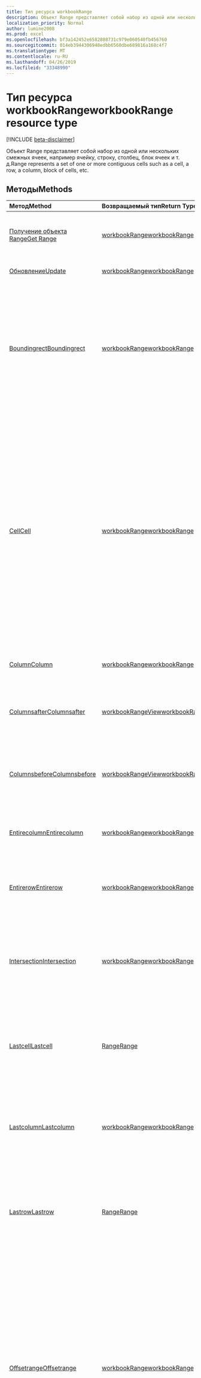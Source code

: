 ```yaml
---
title: Тип ресурса workbookRange
description: Объект Range представляет собой набор из одной или нескольких смежных ячеек, например ячейку, строку, столбец, блок ячеек и т. д.
localization_priority: Normal
author: lumine2008
ms.prod: excel
ms.openlocfilehash: bf3a142452e6582808731c979e060540fb456760
ms.sourcegitcommit: 014eb3944306948edbb6560dbe689816a168c4f7
ms.translationtype: MT
ms.contentlocale: ru-RU
ms.lasthandoff: 04/26/2019
ms.locfileid: "33348990"
---
```

# <a name="workbookrange-resource-type"></a><span data-ttu-id="184dd-103">Тип ресурса workbookRange</span><span class="sxs-lookup"><span data-stu-id="184dd-103">workbookRange resource type</span></span>

[!INCLUDE [beta-disclaimer](../../includes/beta-disclaimer.md)]

<span data-ttu-id="184dd-104">Объект Range представляет собой набор из одной или нескольких смежных ячеек, например ячейку, строку, столбец, блок ячеек и т. д.</span><span class="sxs-lookup"><span data-stu-id="184dd-104">Range represents a set of one or more contiguous cells such as a cell, a row, a column, block of cells, etc.</span></span>


## <a name="methods"></a><span data-ttu-id="184dd-105">Методы</span><span class="sxs-lookup"><span data-stu-id="184dd-105">Methods</span></span>

| <span data-ttu-id="184dd-106">Метод</span><span class="sxs-lookup"><span data-stu-id="184dd-106">Method</span></span>           | <span data-ttu-id="184dd-107">Возвращаемый тип</span><span class="sxs-lookup"><span data-stu-id="184dd-107">Return Type</span></span>    |<span data-ttu-id="184dd-108">Описание</span><span class="sxs-lookup"><span data-stu-id="184dd-108">Description</span></span>|
|:---------------|:--------|:----------|
|[<span data-ttu-id="184dd-109">Получение объекта Range</span><span class="sxs-lookup"><span data-stu-id="184dd-109">Get Range</span></span>](../api/range-get.md) | [<span data-ttu-id="184dd-110">workbookRange</span><span class="sxs-lookup"><span data-stu-id="184dd-110">workbookRange</span></span>](workbookrange.md) |<span data-ttu-id="184dd-111">Чтение свойств и связей объекта диапазона.</span><span class="sxs-lookup"><span data-stu-id="184dd-111">Read properties and relationships of range object.</span></span>|
|[<span data-ttu-id="184dd-112">Обновление</span><span class="sxs-lookup"><span data-stu-id="184dd-112">Update</span></span>](../api/range-update.md) | [<span data-ttu-id="184dd-113">workbookRange</span><span class="sxs-lookup"><span data-stu-id="184dd-113">workbookRange</span></span>](workbookrange.md)   |<span data-ttu-id="184dd-114">Обновление объекта Range.</span><span class="sxs-lookup"><span data-stu-id="184dd-114">Update Range object.</span></span> |
|[<span data-ttu-id="184dd-115">Boundingrect</span><span class="sxs-lookup"><span data-stu-id="184dd-115">Boundingrect</span></span>](../api/range-boundingrect.md)|[<span data-ttu-id="184dd-116">workbookRange</span><span class="sxs-lookup"><span data-stu-id="184dd-116">workbookRange</span></span>](workbookrange.md)|<span data-ttu-id="184dd-p101">Возвращает наименьший объект диапазона, включающий в себя заданные диапазоны. Например, GetBoundingRect для "B2:C5" и "D10:E15" — "B2:E16".</span><span class="sxs-lookup"><span data-stu-id="184dd-p101">Gets the smallest range object that encompasses the given ranges. For example, the GetBoundingRect of "B2:C5" and "D10:E15" is "B2:E16".</span></span>|
|[<span data-ttu-id="184dd-119">Cell</span><span class="sxs-lookup"><span data-stu-id="184dd-119">Cell</span></span>](../api/range-cell.md)|[<span data-ttu-id="184dd-120">workbookRange</span><span class="sxs-lookup"><span data-stu-id="184dd-120">workbookRange</span></span>](workbookrange.md)|<span data-ttu-id="184dd-p102">Получает объект диапазона, содержащий одну ячейку, на основе номера строки и столбца. Ячейка может быть вне родительского диапазона, если она расположена в таблице листа. Возвращаемая ячейка располагается относительно верхней левой ячейки диапазона.</span><span class="sxs-lookup"><span data-stu-id="184dd-p102">Gets the range object containing the single cell based on row and column numbers. The cell can be outside the bounds of its parent range, so long as it's stays within the worksheet grid. The returned cell is located relative to the top left cell of the range.</span></span>|
|[<span data-ttu-id="184dd-124">Column</span><span class="sxs-lookup"><span data-stu-id="184dd-124">Column</span></span>](../api/range-column.md)|[<span data-ttu-id="184dd-125">workbookRange</span><span class="sxs-lookup"><span data-stu-id="184dd-125">workbookRange</span></span>](workbookrange.md)|<span data-ttu-id="184dd-126">Возвращает столбец в диапазоне.</span><span class="sxs-lookup"><span data-stu-id="184dd-126">Gets a column contained in the range.</span></span>|
|[<span data-ttu-id="184dd-127">Columnsafter</span><span class="sxs-lookup"><span data-stu-id="184dd-127">Columnsafter</span></span>](../api/workbookrange-columnsafter.md)|[<span data-ttu-id="184dd-128">workbookRangeView</span><span class="sxs-lookup"><span data-stu-id="184dd-128">workbookRangeView</span></span>](workbookrangeview.md)|<span data-ttu-id="184dd-129">Возвращает определенное количество столбцов справа от заданного диапазона.</span><span class="sxs-lookup"><span data-stu-id="184dd-129">Gets a certain number of columns to the right of the given range.</span></span>|
|[<span data-ttu-id="184dd-130">Columnsbefore</span><span class="sxs-lookup"><span data-stu-id="184dd-130">Columnsbefore</span></span>](../api/workbookrange-columnsbefore.md)|[<span data-ttu-id="184dd-131">workbookRangeView</span><span class="sxs-lookup"><span data-stu-id="184dd-131">workbookRangeView</span></span>](workbookrangeview.md)|<span data-ttu-id="184dd-132">Возвращает определенное количество столбцов слева от заданного диапазона.</span><span class="sxs-lookup"><span data-stu-id="184dd-132">Gets a certain number of columns to the left of the given range.</span></span>|
|[<span data-ttu-id="184dd-133">Entirecolumn</span><span class="sxs-lookup"><span data-stu-id="184dd-133">Entirecolumn</span></span>](../api/range-entirecolumn.md)|[<span data-ttu-id="184dd-134">workbookRange</span><span class="sxs-lookup"><span data-stu-id="184dd-134">workbookRange</span></span>](workbookrange.md)|<span data-ttu-id="184dd-135">Возвращает объект, представляющий весь столбец диапазона.</span><span class="sxs-lookup"><span data-stu-id="184dd-135">Gets an object that represents the entire column of the range.</span></span>|
|[<span data-ttu-id="184dd-136">Entirerow</span><span class="sxs-lookup"><span data-stu-id="184dd-136">Entirerow</span></span>](../api/range-entirerow.md)|[<span data-ttu-id="184dd-137">workbookRange</span><span class="sxs-lookup"><span data-stu-id="184dd-137">workbookRange</span></span>](workbookrange.md)|<span data-ttu-id="184dd-138">Возвращает объект, представляющий всю строку диапазона.</span><span class="sxs-lookup"><span data-stu-id="184dd-138">Gets an object that represents the entire row of the range.</span></span>|
|[<span data-ttu-id="184dd-139">Intersection</span><span class="sxs-lookup"><span data-stu-id="184dd-139">Intersection</span></span>](../api/range-intersection.md)|[<span data-ttu-id="184dd-140">workbookRange</span><span class="sxs-lookup"><span data-stu-id="184dd-140">workbookRange</span></span>](workbookrange.md)|<span data-ttu-id="184dd-141">Возвращает объект диапазона, представляющий прямоугольное пересечение заданных диапазонов.</span><span class="sxs-lookup"><span data-stu-id="184dd-141">Gets the range object that represents the rectangular intersection of the given ranges.</span></span>|
|[<span data-ttu-id="184dd-142">Lastcell</span><span class="sxs-lookup"><span data-stu-id="184dd-142">Lastcell</span></span>](../api/range-lastcell.md)|[<span data-ttu-id="184dd-143">Range</span><span class="sxs-lookup"><span data-stu-id="184dd-143">Range</span></span>](workbookrange.md)|<span data-ttu-id="184dd-p103">Возвращает последнюю ячейку в диапазоне. Например, последняя ячейка диапазона B2:D5 — D5.</span><span class="sxs-lookup"><span data-stu-id="184dd-p103">Gets the last cell within the range. For example, the last cell of "B2:D5" is "D5".</span></span>|
|[<span data-ttu-id="184dd-146">Lastcolumn</span><span class="sxs-lookup"><span data-stu-id="184dd-146">Lastcolumn</span></span>](../api/range-lastcolumn.md)|[<span data-ttu-id="184dd-147">workbookRange</span><span class="sxs-lookup"><span data-stu-id="184dd-147">workbookRange</span></span>](workbookrange.md)|<span data-ttu-id="184dd-p104">Возвращает последний столбец в диапазоне. Например, последний столбец диапазона B2:D5 — D2:D5.</span><span class="sxs-lookup"><span data-stu-id="184dd-p104">Gets the last column within the range. For example, the last column of "B2:D5" is "D2:D5".</span></span>|
|[<span data-ttu-id="184dd-150">Lastrow</span><span class="sxs-lookup"><span data-stu-id="184dd-150">Lastrow</span></span>](../api/range-lastrow.md)|[<span data-ttu-id="184dd-151">Range</span><span class="sxs-lookup"><span data-stu-id="184dd-151">Range</span></span>](workbookrange.md)|<span data-ttu-id="184dd-p105">Возвращает последнюю строку в диапазоне. Например, последняя строка в диапазоне "B2:D5" — "B5:D5".</span><span class="sxs-lookup"><span data-stu-id="184dd-p105">Gets the last row within the range. For example, the last row of "B2:D5" is "B5:D5".</span></span>|
|[<span data-ttu-id="184dd-154">Offsetrange</span><span class="sxs-lookup"><span data-stu-id="184dd-154">Offsetrange</span></span>](../api/range-offsetrange.md)|[<span data-ttu-id="184dd-155">workbookRange</span><span class="sxs-lookup"><span data-stu-id="184dd-155">workbookRange</span></span>](workbookrange.md)|<span data-ttu-id="184dd-p106">Возвращает объект, представляющий диапазон, который смещен от указанного диапазона. Измерение возвращаемого диапазона будет соответствовать этому диапазону. Если результирующий диапазон выходит за пределы таблицы листа, вызывается исключение.</span><span class="sxs-lookup"><span data-stu-id="184dd-p106">Gets an object which represents a range that's offset from the specified range. The dimension of the returned range will match this range. If the resulting range is forced outside the bounds of the worksheet grid, an exception will be thrown.</span></span>|
|[<span data-ttu-id="184dd-159">Row</span><span class="sxs-lookup"><span data-stu-id="184dd-159">Row</span></span>](../api/range-row.md)|[<span data-ttu-id="184dd-160">Range</span><span class="sxs-lookup"><span data-stu-id="184dd-160">Range</span></span>](workbookrange.md)|<span data-ttu-id="184dd-161">Возвращает строку из диапазона.</span><span class="sxs-lookup"><span data-stu-id="184dd-161">Gets a row contained in the range.</span></span>|
|[<span data-ttu-id="184dd-162">Rowsabove</span><span class="sxs-lookup"><span data-stu-id="184dd-162">Rowsabove</span></span>](../api/workbookrange-rowsabove.md)|[<span data-ttu-id="184dd-163">workbookRangeView</span><span class="sxs-lookup"><span data-stu-id="184dd-163">workbookRangeView</span></span>](workbookrangeview.md)|<span data-ttu-id="184dd-164">Возвращает определенное количество строк над заданным диапазоном.</span><span class="sxs-lookup"><span data-stu-id="184dd-164">Gets a certain number of rows above a given range.</span></span>|
|[<span data-ttu-id="184dd-165">Rowsbelow</span><span class="sxs-lookup"><span data-stu-id="184dd-165">Rowsbelow</span></span>](../api/workbookrange-rowsbelow.md)|[<span data-ttu-id="184dd-166">workbookRangeView</span><span class="sxs-lookup"><span data-stu-id="184dd-166">workbookRangeView</span></span>](workbookrangeview.md)|<span data-ttu-id="184dd-167">Возвращает определенное количество строк под заданным диапазоном.</span><span class="sxs-lookup"><span data-stu-id="184dd-167">Gets a certain number of rows below a given range.</span></span>|
|[<span data-ttu-id="184dd-168">Usedrange</span><span class="sxs-lookup"><span data-stu-id="184dd-168">Usedrange</span></span>](../api/range-usedrange.md)|[<span data-ttu-id="184dd-169">workbookRange</span><span class="sxs-lookup"><span data-stu-id="184dd-169">workbookRange</span></span>](workbookrange.md)|<span data-ttu-id="184dd-170">Возвращает используемый диапазон заданного объекта диапазона.</span><span class="sxs-lookup"><span data-stu-id="184dd-170">Returns the used range of the given range object.</span></span>|
|[<span data-ttu-id="184dd-171">Clear</span><span class="sxs-lookup"><span data-stu-id="184dd-171">Clear</span></span>](../api/range-clear.md)|<span data-ttu-id="184dd-172">Отсутствует</span><span class="sxs-lookup"><span data-stu-id="184dd-172">None</span></span>|<span data-ttu-id="184dd-173">Очищает значения, формат, заливку, границу диапазона и т. д.</span><span class="sxs-lookup"><span data-stu-id="184dd-173">Clear range values, format, fill, border, etc.</span></span>|
|[<span data-ttu-id="184dd-174">Delete</span><span class="sxs-lookup"><span data-stu-id="184dd-174">Delete</span></span>](../api/range-delete.md)|<span data-ttu-id="184dd-175">Нет</span><span class="sxs-lookup"><span data-stu-id="184dd-175">None</span></span>|<span data-ttu-id="184dd-176">Удаляет ячейки, связанные с диапазоном.</span><span class="sxs-lookup"><span data-stu-id="184dd-176">Deletes the cells associated with the range.</span></span>|
|[<span data-ttu-id="184dd-177">Insert</span><span class="sxs-lookup"><span data-stu-id="184dd-177">Insert</span></span>](../api/range-insert.md)|[<span data-ttu-id="184dd-178">workbookRange</span><span class="sxs-lookup"><span data-stu-id="184dd-178">workbookRange</span></span>](workbookrange.md)|<span data-ttu-id="184dd-p107">Вставляет ячейку или диапазон ячеек на лист вместо этого диапазона, а также сдвигает другие ячейки, чтобы освободить место. Возвращает новый объект Range в пустом месте.</span><span class="sxs-lookup"><span data-stu-id="184dd-p107">Inserts a cell or a range of cells into the worksheet in place of this range, and shifts the other cells to make space. Returns a new Range object at the now blank space.</span></span>|
|[<span data-ttu-id="184dd-181">Merge</span><span class="sxs-lookup"><span data-stu-id="184dd-181">Merge</span></span>](../api/range-merge.md)|<span data-ttu-id="184dd-182">Отсутствует</span><span class="sxs-lookup"><span data-stu-id="184dd-182">None</span></span>|<span data-ttu-id="184dd-183">Объединяет ячейки диапазона в одну область на листе.</span><span class="sxs-lookup"><span data-stu-id="184dd-183">Merge the range cells into one region in the worksheet.</span></span>|
|[<span data-ttu-id="184dd-184">Resizedrange</span><span class="sxs-lookup"><span data-stu-id="184dd-184">Resizedrange</span></span>](../api/workbookrange-resizedrange.md)|[<span data-ttu-id="184dd-185">workbookRangeView</span><span class="sxs-lookup"><span data-stu-id="184dd-185">workbookRangeView</span></span>](workbookrangeview.md)|<span data-ttu-id="184dd-186">Возвращает объект диапазона, подобный текущему объекту диапазона, но увеличенный (или уменьшенный) на некоторое количество строк и столбцов в правом нижнем углу.</span><span class="sxs-lookup"><span data-stu-id="184dd-186">Gets a range object similar to the current range object, but with its bottom-right corner expanded (or contracted) by some number of rows and columns.</span></span>|
|[<span data-ttu-id="184dd-187">Unmerge</span><span class="sxs-lookup"><span data-stu-id="184dd-187">Unmerge</span></span>](../api/range-unmerge.md)|<span data-ttu-id="184dd-188">Нет</span><span class="sxs-lookup"><span data-stu-id="184dd-188">None</span></span>|<span data-ttu-id="184dd-189">Разъединяет ячейки диапазона на отдельные ячейки.</span><span class="sxs-lookup"><span data-stu-id="184dd-189">Unmerge the range cells into separate cells.</span></span>|
|[<span data-ttu-id="184dd-190">Visibleview</span><span class="sxs-lookup"><span data-stu-id="184dd-190">Visibleview</span></span>](../api/workbookrange-visibleview.md)|[<span data-ttu-id="184dd-191">workbookRangeView</span><span class="sxs-lookup"><span data-stu-id="184dd-191">workbookRangeView</span></span>](workbookrangeview.md)|<span data-ttu-id="184dd-192">Обеспечивает отображение диапазона в отфильтрованном диапазоне.</span><span class="sxs-lookup"><span data-stu-id="184dd-192">Get the range visible from a filtered range.</span></span>|

## <a name="properties"></a><span data-ttu-id="184dd-193">Свойства</span><span class="sxs-lookup"><span data-stu-id="184dd-193">Properties</span></span>
| <span data-ttu-id="184dd-194">Свойство</span><span class="sxs-lookup"><span data-stu-id="184dd-194">Property</span></span>     | <span data-ttu-id="184dd-195">Тип</span><span class="sxs-lookup"><span data-stu-id="184dd-195">Type</span></span>   |<span data-ttu-id="184dd-196">Описание</span><span class="sxs-lookup"><span data-stu-id="184dd-196">Description</span></span>|
|:---------------|:--------|:----------|
|<span data-ttu-id="184dd-197">address</span><span class="sxs-lookup"><span data-stu-id="184dd-197">address</span></span>|<span data-ttu-id="184dd-198">string</span><span class="sxs-lookup"><span data-stu-id="184dd-198">string</span></span>|<span data-ttu-id="184dd-p108">Представляет ссылку на диапазон в стиле A1. Значение адреса будет содержать ссылку на лист (например, Лист1!A1:B4). Только для чтения.</span><span class="sxs-lookup"><span data-stu-id="184dd-p108">Represents the range reference in A1-style. Address value will contain the Sheet reference (e.g. Sheet1!A1:B4). Read-only.</span></span>|
|<span data-ttu-id="184dd-202">addressLocal</span><span class="sxs-lookup"><span data-stu-id="184dd-202">addressLocal</span></span>|<span data-ttu-id="184dd-203">string</span><span class="sxs-lookup"><span data-stu-id="184dd-203">string</span></span>|<span data-ttu-id="184dd-p109">Представляет ссылку на указанный диапазон на языке пользователя. Только для чтения.</span><span class="sxs-lookup"><span data-stu-id="184dd-p109">Represents range reference for the specified range in the language of the user. Read-only.</span></span>|
|<span data-ttu-id="184dd-206">cellCount</span><span class="sxs-lookup"><span data-stu-id="184dd-206">cellCount</span></span>|<span data-ttu-id="184dd-207">int</span><span class="sxs-lookup"><span data-stu-id="184dd-207">int</span></span>|<span data-ttu-id="184dd-p110">Количество ячеек в диапазоне. Только для чтения.</span><span class="sxs-lookup"><span data-stu-id="184dd-p110">Number of cells in the range. Read-only.</span></span>|
|<span data-ttu-id="184dd-210">columnCount</span><span class="sxs-lookup"><span data-stu-id="184dd-210">columnCount</span></span>|<span data-ttu-id="184dd-211">int</span><span class="sxs-lookup"><span data-stu-id="184dd-211">int</span></span>|<span data-ttu-id="184dd-p111">Представляет общее количество столбцов в диапазоне. Только для чтения.</span><span class="sxs-lookup"><span data-stu-id="184dd-p111">Represents the total number of columns in the range. Read-only.</span></span>|
|<span data-ttu-id="184dd-214">columnHidden</span><span class="sxs-lookup"><span data-stu-id="184dd-214">columnHidden</span></span>|<span data-ttu-id="184dd-215">boolean</span><span class="sxs-lookup"><span data-stu-id="184dd-215">boolean</span></span>|<span data-ttu-id="184dd-216">Указывает, скрыты ли все столбцы текущего диапазона.</span><span class="sxs-lookup"><span data-stu-id="184dd-216">Represents if all columns of the current range are hidden.</span></span>|
|<span data-ttu-id="184dd-217">columnIndex</span><span class="sxs-lookup"><span data-stu-id="184dd-217">columnIndex</span></span>|<span data-ttu-id="184dd-218">int</span><span class="sxs-lookup"><span data-stu-id="184dd-218">int</span></span>|<span data-ttu-id="184dd-p112">Представляет номер столбца первой ячейки диапазона. Используется нулевой индекс. Только для чтения.</span><span class="sxs-lookup"><span data-stu-id="184dd-p112">Represents the column number of the first cell in the range. Zero-indexed. Read-only.</span></span>|
|<span data-ttu-id="184dd-222">formulas</span><span class="sxs-lookup"><span data-stu-id="184dd-222">formulas</span></span>|<span data-ttu-id="184dd-223">Json</span><span class="sxs-lookup"><span data-stu-id="184dd-223">Json</span></span>|<span data-ttu-id="184dd-224">Представляет формулу в формате A1.</span><span class="sxs-lookup"><span data-stu-id="184dd-224">Represents the formula in A1-style notation.</span></span>|
|<span data-ttu-id="184dd-225">formulasLocal</span><span class="sxs-lookup"><span data-stu-id="184dd-225">formulasLocal</span></span>|<span data-ttu-id="184dd-226">Json</span><span class="sxs-lookup"><span data-stu-id="184dd-226">Json</span></span>|<span data-ttu-id="184dd-p113">Представляет формулу в нотации стиля A1 на языке пользователя и в соответствии с его языковым стандартом. Например, английская формула =SUM(A1, 1.5) превратится в "=СУММ(A1; 1,5)" на русском языке.</span><span class="sxs-lookup"><span data-stu-id="184dd-p113">Represents the formula in A1-style notation, in the user's language and number-formatting locale.  For example, the English "=SUM(A1, 1.5)" formula would become "=SUMME(A1; 1,5)" in German.</span></span>|
|<span data-ttu-id="184dd-229">formulasR1C1</span><span class="sxs-lookup"><span data-stu-id="184dd-229">formulasR1C1</span></span>|<span data-ttu-id="184dd-230">Json</span><span class="sxs-lookup"><span data-stu-id="184dd-230">Json</span></span>|<span data-ttu-id="184dd-231">Представляет формулу в формате R1C1.</span><span class="sxs-lookup"><span data-stu-id="184dd-231">Represents the formula in R1C1-style notation.</span></span>|
|<span data-ttu-id="184dd-232">hidden</span><span class="sxs-lookup"><span data-stu-id="184dd-232">hidden</span></span>|<span data-ttu-id="184dd-233">boolean</span><span class="sxs-lookup"><span data-stu-id="184dd-233">boolean</span></span>|<span data-ttu-id="184dd-p114">Указывает, скрыты ли все ячейки текущего диапазона. Только для чтения.</span><span class="sxs-lookup"><span data-stu-id="184dd-p114">Represents if all cells of the current range are hidden. Read-only.</span></span>|
|<span data-ttu-id="184dd-236">numberFormat</span><span class="sxs-lookup"><span data-stu-id="184dd-236">numberFormat</span></span>|<span data-ttu-id="184dd-237">Json</span><span class="sxs-lookup"><span data-stu-id="184dd-237">Json</span></span>|<span data-ttu-id="184dd-238">Представляет код в числовом формате Excel для заданной ячейки.</span><span class="sxs-lookup"><span data-stu-id="184dd-238">Represents Excel's number format code for the given cell.</span></span>|
|<span data-ttu-id="184dd-239">rowCount</span><span class="sxs-lookup"><span data-stu-id="184dd-239">rowCount</span></span>|<span data-ttu-id="184dd-240">int</span><span class="sxs-lookup"><span data-stu-id="184dd-240">int</span></span>|<span data-ttu-id="184dd-p115">Возвращает общее количество строк в диапазоне. Только для чтения.</span><span class="sxs-lookup"><span data-stu-id="184dd-p115">Returns the total number of rows in the range. Read-only.</span></span>|
|<span data-ttu-id="184dd-243">rowHidden</span><span class="sxs-lookup"><span data-stu-id="184dd-243">rowHidden</span></span>|<span data-ttu-id="184dd-244">boolean</span><span class="sxs-lookup"><span data-stu-id="184dd-244">boolean</span></span>|<span data-ttu-id="184dd-245">Указывает, скрыты ли все строки текущего диапазона.</span><span class="sxs-lookup"><span data-stu-id="184dd-245">Represents if all rows of the current range are hidden.</span></span>|
|<span data-ttu-id="184dd-246">rowIndex</span><span class="sxs-lookup"><span data-stu-id="184dd-246">rowIndex</span></span>|<span data-ttu-id="184dd-247">int</span><span class="sxs-lookup"><span data-stu-id="184dd-247">int</span></span>|<span data-ttu-id="184dd-p116">Возвращает номер строки первой ячейки диапазона. Используется нулевой индекс. Только для чтения.</span><span class="sxs-lookup"><span data-stu-id="184dd-p116">Returns the row number of the first cell in the range. Zero-indexed. Read-only.</span></span>|
|<span data-ttu-id="184dd-251">text</span><span class="sxs-lookup"><span data-stu-id="184dd-251">text</span></span>|<span data-ttu-id="184dd-252">Json</span><span class="sxs-lookup"><span data-stu-id="184dd-252">Json</span></span>|<span data-ttu-id="184dd-p117">Текстовые значения указанного диапазона. Текстовое значение не зависит от ширины ячейки. Замена знака #, которая происходит в пользовательском интерфейсе Excel, не повлияет на текстовое значение, возвращаемое API. Только для чтения.</span><span class="sxs-lookup"><span data-stu-id="184dd-p117">Text values of the specified range. The Text value will not depend on the cell width. The # sign substitution that happens in Excel UI will not affect the text value returned by the API. Read-only.</span></span>|
|<span data-ttu-id="184dd-257">valueTypes</span><span class="sxs-lookup"><span data-stu-id="184dd-257">valueTypes</span></span>|<span data-ttu-id="184dd-258">string</span><span class="sxs-lookup"><span data-stu-id="184dd-258">string</span></span>|<span data-ttu-id="184dd-p118">Представляет тип данных каждой ячейки. Возможные значения: `Unknown`, `Empty`, `String`, `Integer`, `Double`, `Boolean`, `Error`. Только для чтения.</span><span class="sxs-lookup"><span data-stu-id="184dd-p118">Represents the type of data of each cell. Possible values are: `Unknown`, `Empty`, `String`, `Integer`, `Double`, `Boolean`, `Error`. Read-only.</span></span>|
|<span data-ttu-id="184dd-262">values</span><span class="sxs-lookup"><span data-stu-id="184dd-262">values</span></span>|<span data-ttu-id="184dd-263">Json</span><span class="sxs-lookup"><span data-stu-id="184dd-263">Json</span></span>|<span data-ttu-id="184dd-p119">Представляет необработанные значения указанного диапазона. Могут возвращаться строковые и числовые данные, а также логические значения. Ячейка, которая содержит ошибку, вернет строку ошибки.</span><span class="sxs-lookup"><span data-stu-id="184dd-p119">Represents the raw values of the specified range. The data returned could be of type string, number, or a boolean. Cell that contain an error will return the error string.</span></span>|

## <a name="relationships"></a><span data-ttu-id="184dd-267">Отношения</span><span class="sxs-lookup"><span data-stu-id="184dd-267">Relationships</span></span>
| <span data-ttu-id="184dd-268">Отношение</span><span class="sxs-lookup"><span data-stu-id="184dd-268">Relationship</span></span> | <span data-ttu-id="184dd-269">Тип</span><span class="sxs-lookup"><span data-stu-id="184dd-269">Type</span></span>   |<span data-ttu-id="184dd-270">Описание</span><span class="sxs-lookup"><span data-stu-id="184dd-270">Description</span></span>|
|:---------------|:--------|:----------|
|<span data-ttu-id="184dd-271">format</span><span class="sxs-lookup"><span data-stu-id="184dd-271">format</span></span>|[<span data-ttu-id="184dd-272">Воркбукранжеформат</span><span class="sxs-lookup"><span data-stu-id="184dd-272">workbookRangeFormat</span></span>](workbookrangeformat.md)|<span data-ttu-id="184dd-p120">Возвращает объект формата, в который включены шрифт, заливка, границы, выравнивание и другие свойства диапазона. Только для чтения.</span><span class="sxs-lookup"><span data-stu-id="184dd-p120">Returns a format object, encapsulating the range's font, fill, borders, alignment, and other properties. Read-only.</span></span>|
|<span data-ttu-id="184dd-275">sort</span><span class="sxs-lookup"><span data-stu-id="184dd-275">sort</span></span>|[<span data-ttu-id="184dd-276">Воркбукранжесорт</span><span class="sxs-lookup"><span data-stu-id="184dd-276">workbookRangeSort</span></span>](workbookrangesort.md)|<span data-ttu-id="184dd-p121">Лист, содержащий текущий диапазон. Только для чтения.</span><span class="sxs-lookup"><span data-stu-id="184dd-p121">The worksheet containing the current range. Read-only.</span></span>|
|<span data-ttu-id="184dd-279">лист</span><span class="sxs-lookup"><span data-stu-id="184dd-279">worksheet</span></span>|[<span data-ttu-id="184dd-280">Воркбукворкшит</span><span class="sxs-lookup"><span data-stu-id="184dd-280">workbookWorksheet</span></span>](workbookworksheet.md)|<span data-ttu-id="184dd-281">Лист, содержащий текущий диапазон.</span><span class="sxs-lookup"><span data-stu-id="184dd-281">The worksheet containing the current range.</span></span> <span data-ttu-id="184dd-282">Только для чтения.</span><span class="sxs-lookup"><span data-stu-id="184dd-282">Read-only.</span></span>|

## <a name="json-representation"></a><span data-ttu-id="184dd-283">Представление JSON</span><span class="sxs-lookup"><span data-stu-id="184dd-283">JSON representation</span></span>

<span data-ttu-id="184dd-284">Ниже представлено описание ресурса в формате JSON.</span><span class="sxs-lookup"><span data-stu-id="184dd-284">Here is a JSON representation of the resource.</span></span>

<!-- {
  "blockType": "resource",
  "optionalProperties": [

  ],
  "keyProperty": "id",
  "baseType":"microsoft.graph.entity",
  "@odata.type": "microsoft.graph.workbookRange"
}-->

```json
{
  "id": "string",
  "address": "string",
  "addressLocal": "string",
  "cellCount": 1024,
  "columnCount": 1024,
  "columnHidden": true,
  "columnIndex": 1024,
  "formulas": "Json",
  "formulasLocal": "Json",
  "formulasR1C1": "Json",
  "hidden": true,
  "numberFormat": "Json",
  "rowCount": 1024,
  "rowHidden": true,
  "rowIndex": 1024,
  "text": "Json",
  "valueTypes": "string",
  "values": "json"
}

```

<!-- uuid: 8fcb5dbc-d5aa-4681-8e31-b001d5168d79
2015-10-25 14:57:30 UTC -->
<!--
{
  "type": "#page.annotation",
  "description": "Range resource",
  "keywords": "",
  "section": "documentation",
  "tocPath": "",
  "suppressions": []
}
-->
